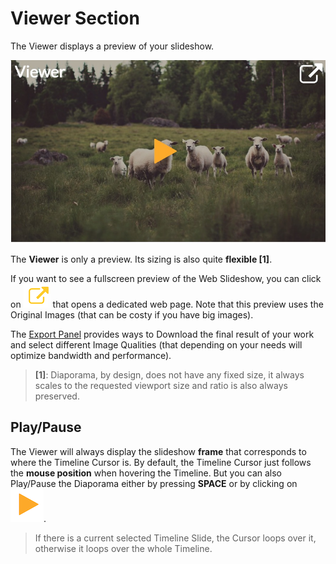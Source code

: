 # Viewer Section

The Viewer displays a preview of your slideshow.

![](imgs/viewer.jpg)


The **Viewer** is only a preview. Its sizing is also quite **flexible [1]**.

If you want to see a fullscreen preview of the Web Slideshow, you can click on ![](imgs/external-link.png) that opens a dedicated web page. Note that this preview uses the Original Images (that can be costy if you have big images).

The [Export Panel](export.md) provides ways to Download the final result of your work and select different Image Qualities (that depending on your needs will optimize bandwidth and performance).

> **[1]**: Diaporama, by design, does not have any fixed size, it always scales to the requested viewport size and ratio is also always preserved.

## Play/Pause

The Viewer will always display the slideshow **frame** that corresponds to where the Timeline Cursor is.
By default, the Timeline Cursor just follows the **mouse position** when hovering the Timeline.
But you can also Play/Pause the Diaporama either by pressing **SPACE** or by clicking on ![](imgs/play.png).

> If there is a current selected Timeline Slide, the Cursor loops over it, otherwise it loops over the whole Timeline.

